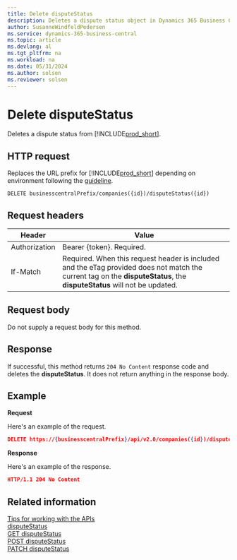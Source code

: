 ```yaml
---
title: Delete disputeStatus
description: Deletes a dispute status object in Dynamics 365 Business Central.
author: SusanneWindfeldPedersen
ms.service: dynamics-365-business-central
ms.topic: article
ms.devlang: al
ms.tgt_pltfrm: na
ms.workload: na
ms.date: 05/31/2024
ms.author: solsen
ms.reviewer: solsen
---
```


<!-- NOTE: This article is an auto-generated stub from the metadata file. -->
<!-- The sections marked with an EDIT_IS_REQUIRED require manual editing. -->
# Delete disputeStatus

Deletes a dispute status from [!INCLUDE[prod_short](../../../includes/prod_short.md)].

## HTTP request

Replaces the URL prefix for [!INCLUDE[prod_short](../../../includes/prod_short.md)] depending on environment following the [guideline](../../v2.0/endpoints-apis-for-dynamics.md).
<!-- START>EDIT_IS_REQUIRED. There URL for accessing the endpoint might be different or there might be more than one -->
```
DELETE businesscentralPrefix/companies({id})/disputeStatus({id})
```
<!-- END>EDIT_IS_REQUIRED -->
## Request headers

|Header|Value|
|------|-----|
|Authorization  |Bearer {token}. Required. |
|If-Match       |Required. When this request header is included and the eTag provided does not match the current tag on the **disputeStatus**, the **disputeStatus** will not be updated. |


## Request body

Do not supply a request body for this method.

## Response

If successful, this method returns ```204 No Content``` response code and deletes the **disputeStatus**. It does not return anything in the response body.

## Example

**Request**

Here's an example of the request.
<!-- START>EDIT_IS_REQUIRED. There URL for accessing the endpoint might be different -->
```json
DELETE https://{businesscentralPrefix}/api/v2.0/companies({id})/disputeStatus({id})
```
<!-- END>EDIT_IS_REQUIRED -->
**Response**

Here's an example of the response.

```json
HTTP/1.1 204 No Content
```

## Related information

[Tips for working with the APIs](/dynamics365/business-central/dev-itpro/developer/devenv-connect-apps-tips)  
[disputeStatus](../resources/dynamics_disputeStatus.md)  
[GET disputeStatus](dynamics_disputestatus_get.md)  
[POST disputeStatus](dynamics_disputestatus_create.md)  
[PATCH disputeStatus](dynamics_disputestatus_update.md)  
